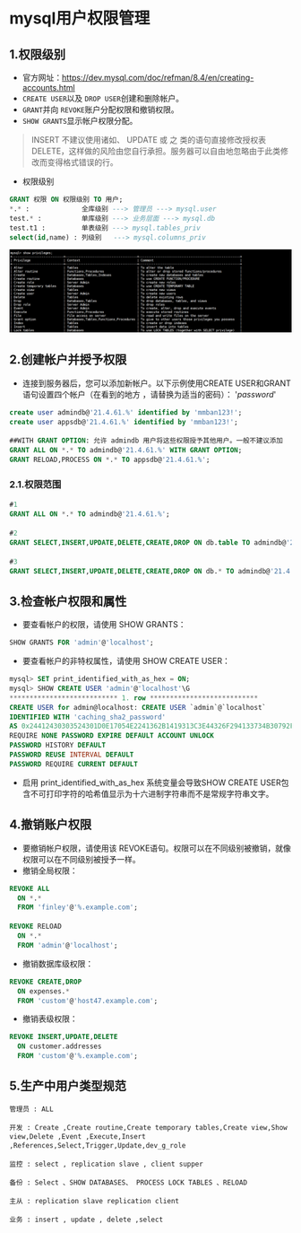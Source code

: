 # mysql用户权限管理

## 1.权限级别

- 官方网址：https://dev.mysql.com/doc/refman/8.4/en/creating-accounts.html
- `CREATE USER`以及 `DROP USER`创建和删除帐户。
- `GRANT`并向 `REVOKE`账户分配权限和撤销权限。
- `SHOW GRANTS`显示帐户权限分配。

>INSERT 不建议使用诸如、 UPDATE 或 之 类的语句直接修改授权表 DELETE，这样做的风险由您自行承担。服务器可以自由地忽略由于此类修改而变得格式错误的行。

- 权限级别

~~~sql
GRANT 权限 ON 权限级别 TO 用户;
*.* :             全库级别 ---> 管理员 ---> mysql.user
test.* :          单库级别 ---> 业务层面 ---> mysql.db
test.t1 :         单表级别 ---> mysql.tables_priv
select(id,name) : 列级别   ---> mysql.columns_priv
~~~

![image-20240904223723676](./000.picture/image-20240904223723676.png)

## 2.创建帐户并授予权限

- 连接到服务器后，您可以添加新帐户。以下示例使用CREATE USER和GRANT语句设置四个帐户（在看到的地方 ，请替换为适当的密码）： '*password*'

~~~sql
create user admindb@'21.4.61.%' identified by 'mmban123!';
create user appsdb@'21.4.61.%' identified by 'mmban123!';

##WITH GRANT OPTION: 允许 admindb 用户将这些权限授予其他用户。一般不建议添加
GRANT ALL ON *.* TO admindb@'21.4.61.%' WITH GRANT OPTION; 
GRANT RELOAD,PROCESS ON *.* TO appsdb@'21.4.61.%';
~~~

### 2.1.权限范围

~~~sql
#1
GRANT ALL ON *.* TO admindb@'21.4.61.%'; 

#2
GRANT SELECT,INSERT,UPDATE,DELETE,CREATE,DROP ON db.table TO admindb@'21.4.61.%';

#3
GRANT SELECT,INSERT,UPDATE,DELETE,CREATE,DROP ON db.* TO admindb@'21.4.61.%';
~~~

## 3.检查帐户权限和属性

- 要查看帐户的权限，请使用 SHOW GRANTS：

~~~sql
SHOW GRANTS FOR 'admin'@'localhost';
~~~

- 要查看帐户的非特权属性，请使用 SHOW CREATE USER：

~~~sql
mysql> SET print_identified_with_as_hex = ON;
mysql> SHOW CREATE USER 'admin'@'localhost'\G
*************************** 1. row ***************************
CREATE USER for admin@localhost: CREATE USER `admin`@`localhost`
IDENTIFIED WITH 'caching_sha2_password'
AS 0x24412430303524301D0E17054E2241362B1419313C3E44326F294133734B30792F436E77764270373039612E32445250786D43594F45354532324B6169794F47457852796E32
REQUIRE NONE PASSWORD EXPIRE DEFAULT ACCOUNT UNLOCK
PASSWORD HISTORY DEFAULT
PASSWORD REUSE INTERVAL DEFAULT
PASSWORD REQUIRE CURRENT DEFAULT
~~~

- 启用 print_identified_with_as_hex 系统变量会导致SHOW CREATE USER包含不可打印字符的哈希值显示为十六进制字符串而不是常规字符串文字。

## 4.撤销账户权限

- 要撤销帐户权限，请使用该 REVOKE语句。权限可以在不同级别被撤销，就像权限可以在不同级别被授予一样。
- 撤销全局权限：

~~~sql
REVOKE ALL
  ON *.*
  FROM 'finley'@'%.example.com';

REVOKE RELOAD
  ON *.*
  FROM 'admin'@'localhost';
~~~

- 撤销数据库级权限：

~~~sql
REVOKE CREATE,DROP
  ON expenses.*
  FROM 'custom'@'host47.example.com';
~~~

- 撤销表级权限：

~~~sql
REVOKE INSERT,UPDATE,DELETE
  ON customer.addresses
  FROM 'custom'@'%.example.com';
~~~

## 5.生产中用户类型规范

~~~
管理员 : ALL

开发 : Create ,Create routine,Create temporary tables,Create view,Show view,Delete ,Event ,Execute,Insert ,References,Select,Trigger,Update,dev_g_role

监控 : select , replication slave , client supper

备份 : Select 、SHOW DATABASES、 PROCESS LOCK TABLES 、RELOAD

主从 : replication slave replication client

业务 : insert , update , delete ,select
~~~

